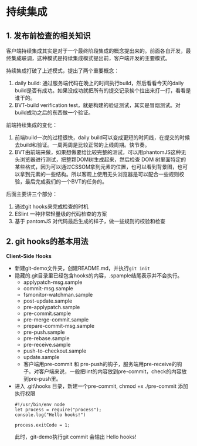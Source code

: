 # 持续集成
## 1. 发布前检查的相关知识

客户端持续集成其实是对于一个最终阶段集成的概念提出来的。前面各自开发，最终集成联调，这种模式是持续集成模式提出前，客户端开发的主要模式。

持续集成打破了上述模式，提出了两个重要概念：
1. daily build: 通过服务端代码在晚上的时间执行build，然后看看今天的daily build是否有成功。如果没成功就把所有的提交记录挨个拉出来打一打，看看是谁干的。
2. BVT-build verification test，就是构建的验证测试，其实是冒烟测试。对build成功之后的东西做一个验证。

前端持续集成的变化：
1. 前端build一次的过程很快，daily build可以变成更短的时间线，在提交的时候去build和验证。一周两周是比较正常的上线周期。快节奏。
2. BVT由前端来做，如果想做要给比较完整的测试，可以用phantomJS这种无头浏览器进行测试，把整颗DOM树生成起来，然后检查 DOM 树里面特定的某些格式，因为可以通过CSSOM拿到元素的位置，也可以看到背景图，也可以拿到元素的一些结构。所以客观上使用无头浏览器是可以配合一些规则校验，最后完成我们的一个BVT的任务的。

后面主要讲三个部分：
1. 通过git hooks来完成检查的时机
2. ESlint 一种非常轻量级的代码检查的方案
3. 基于 pantomJS 对代码最后生成的样子，做一些规则的校验和检查

## 2. git hooks的基本用法


**Client-Side Hooks**
+ 新建git-demo文件夹，创建README.md，并执行`git init`
+ 隐藏的.git目录里已经包含hooks的内容，.spample结尾表示并不会执行。
  - applypatch-msg.sample
  - commit-msg.sample
  - fsmonitor-watchman.sample
  - post-update.sample
  - pre-applypatch.sample
  - pre-commit.sample
  - pre-merge-commit.sample
  - prepare-commit-msg.sample
  - pre-push.sample
  - pre-rebase.sample
  - pre-receive.sample
  - push-to-checkout.sample
  - update.sample
  - 客户端用pre-commit 和 pre-push的钩子，服务端用pre-receive的钩子。对客户端来说，一般把lint的内容放到pre-commit，check的内容放到pre-push里。
+ 进入 .git\hooks 目录，新建一个pre-commit, chmod +x ./pre-commit 添加执行权限
  ```
  #!/usr/bin/env node
  let process = require("process");
  console.log("Hello hooks!")

  process.exitCode = 1;
  ```
  此时，git-demo执行git commit 会输出 Hello hooks!
